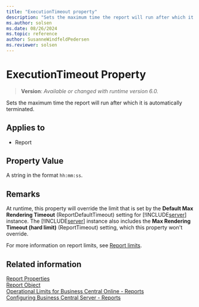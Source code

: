 ```yaml
---
title: "ExecutionTimeout property"
description: "Sets the maximum time the report will run after which it is automatically terminated."
ms.author: solsen
ms.date: 08/26/2024
ms.topic: reference
author: SusanneWindfeldPedersen
ms.reviewer: solsen
---
```

[//]: # (START>DO_NOT_EDIT)
[//]: # (IMPORTANT:Do not edit any of the content between here and the END>DO_NOT_EDIT.)
[//]: # (Any modifications should be made in the .xml files in the ModernDev repo.)
# ExecutionTimeout Property
> **Version**: _Available or changed with runtime version 6.0._

Sets the maximum time the report will run after which it is automatically terminated.

## Applies to
-   Report

[//]: # (IMPORTANT: END>DO_NOT_EDIT)

## Property Value

A string in the format `hh:mm:ss`.

## Remarks

At runtime, this property will override the limit that is set by the **Default Max Rendering Timeout** (ReportDefaultTimeout) setting for [!INCLUDE[server](../includes/server.md)] instance. The [!INCLUDE[server](../includes/server.md)] instance also includes the **Max Rendering Timeout (hard limit)** (ReportTimeout) setting, which this property won't override.

For more information on report limits, see [Report limits](../devenv-report-object.md#report-limits).

## Related information  

[Report Properties](devenv-report-properties.md)  
[Report Object](../devenv-report-object.md)  
[Operational Limits for Business Central Online - Reports](../../administration/operational-limits-online.md#Reports)  
[Configuring Business Central Server - Reports](../../administration/configure-server-instance.md#Reports)  
